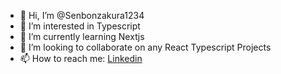- 👋 Hi, I’m @Senbonzakura1234
- 👀 I’m interested in Typescript
- 🌱 I’m currently learning Nextjs
- 💞️ I’m looking to collaborate on any React Typescript Projects
- 📫 How to reach me: [Linkedin](https://www.linkedin.com/in/anh-dung-pham-9ab7761b2/)

<!---
Senbonzakura1234/Senbonzakura1234 is a ✨ special ✨ repository because its `README.md` (this file) appears on your GitHub profile.
You can click the Preview link to take a look at your changes.
--->
